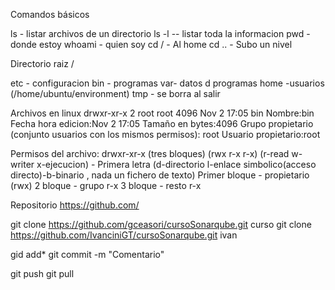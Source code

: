 Comandos básicos

ls - listar archivos de un directorio
ls -l -- listar toda la informacion
pwd - donde estoy
whoami - quien soy
cd / - Al home
cd .. - Subo un nivel


Directorio raiz /

etc - configuracion
bin - programas
var- datos d programas
home -usuarios (/home/ubuntu/environment)
tmp -  se borra al salir

Archivos en linux
drwxr-xr-x   2 root root  4096 Nov  2 17:05 bin
Nombre:bin
Fecha hora edicion:Nov  2 17:05
Tamaño en bytes:4096
Grupo propietario (conjunto usuarios con los mismos permisos): root
Usuario propietario:root

Permisos del archivo: drwxr-xr-x (tres bloques) (rwx r-x r-x) (r-read w-writer x-ejecucion) - 
Primera letra (d-directorio l-enlace simbolico(acceso directo)-b-binario , nada un fichero de texto)
Primer bloque - propietario  (rwx)
2 bloque - grupo r-x
3 bloque - resto r-x


Repositorio
https://github.com/

git clone https://github.com/gceasori/cursoSonarqube.git curso
git clone https://github.com/IvanciniGT/cursoSonarqube.git  ivan

gid add*
git commit -m "Comentario"

git push
git pull
